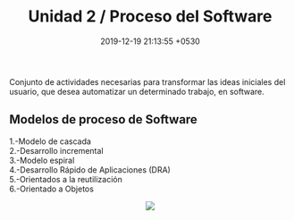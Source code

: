 ﻿---
layout: post
title:  "Unidad 2 / Proceso del Software"
date:   2019-12-19 21:13:55 +0530
categories: Clases IntroduccionAlSoftware Unidad2
---
<p>Conjunto de actividades necesarias para transformar las ideas iniciales del usuario, que desea automatizar un determinado trabajo, en software.</p>
<h2>Modelos de proceso de Software</h2>  
<p>1.-Modelo de cascada<br>
2.-Desarrollo incremental<br>
3.-Modelo espiral<br>
4.-Desarrollo Rápido de Aplicaciones (DRA) <br>
5.-Orientados a la reutilización<br>
6.-Orientado a Objetos</p>


 <center><img src="https://www.iedge.eu//wp-content/uploads/2011/09/IEDGE-ciclo-de-vida-desarrollo-software-3.jpg"></center>
